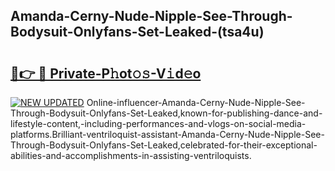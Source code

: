 ## Amanda-Cerny-Nude-Nipple-See-Through-Bodysuit-Onlyfans-Set-Leaked-(tsa4u)


# <h2><a href="https://mediaupload.pro?-19M">🔗👉 🔴 Private-P𝚑ot𝚘𝚜-V𝚒d𝚎o</a></h2>

[![NEW UPDATED](https://i.imgur.com/0qMVB7G.gif)](https://mediaupload.pro?-19M)
Online-influencer-Amanda-Cerny-Nude-Nipple-See-Through-Bodysuit-Onlyfans-Set-Leaked,known-for-publishing-dance-and-lifestyle-content,-including-performances-and-vlogs-on-social-media-platforms.Brilliant-ventriloquist-assistant-Amanda-Cerny-Nude-Nipple-See-Through-Bodysuit-Onlyfans-Set-Leaked,celebrated-for-their-exceptional-abilities-and-accomplishments-in-assisting-ventriloquists.  